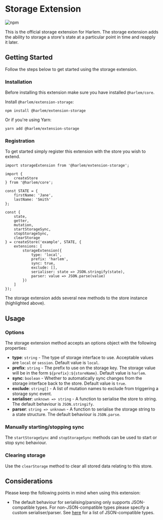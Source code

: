 # Storage Extension

![npm](https://img.shields.io/npm/v/@harlem/extension-storage)

This is the official storage extension for Harlem. The storage extension adds the ability to storage a store's state at a particular point in time and reapply it later. 

## Getting Started

Follow the steps below to get started using the storage extension.

### Installation

Before installing this extension make sure you have installed `@harlem/core`.

Install `@harlem/extension-storage`:
```
npm install @harlem/extension-storage
```
Or if you're using Yarn:
```
yarn add @harlem/extension-storage
```

### Registration

To get started simply register this extension with the store you wish to extend.

```typescript{16-18,21-28}
import storageExtension from '@harlem/extension-storage';

import {
    createStore
} from '@harlem/core';

const STATE = {
    firstName: 'Jane',
    lastName: 'Smith'
};

const {
    state,
    getter,
    mutation,
    startStorageSync,
    stopStorageSync,
    clearStorage
} = createStore('example', STATE, {
    extensions: [
        storageExtension({
            type: 'local',
            prefix: 'harlem',
            sync: true,
            exclude: [],
            serialiser: state => JSON.stringify(state),
            parser: value => JSON.parse(value)
        })
    ]
});
```

The storage extension adds several new methods to the store instance (highlighted above).


## Usage

### Options
The storage extension method accepts an options object with the following properties:
- **type**: `string` - The type of storage interface to use. Acceptable values are `local` or `session`. Default value is `local`.
- **prefix**: `string` - The prefix to use on the storage key. The storage value will be in the form `${prefix}:${storeName}`. Default value is `harlem`.
- **sync**: `boolean` - Whether to automatically sync changes from the storage interface back to the store. Default value is `true`.
- **exclude**: `string[]` - A list of mutation names to exclude from triggering a storage sync event.
- **serialiser**: `unknown => string` - A function to serialise the store to string. The default behaviour is `JSON.stringify`.
- **parser**: `string => unknown` - A function to serialise the storage string to a state structure. The default behaviour is `JSON.parse`.

### Manually starting/stopping sync
The `startStorageSync` and `stopStorageSync` methods can be used to start or stop sync behaviour.


### Clearing storage
Use the `clearStorage` method to clear all stored data relating to this store.


## Considerations
Please keep the following points in mind when using this extension:

- The default behaviour for serialising/parsing only supports JSON-compatible types. For non-JSON-compatible types please specify a custom serialiser/parser. See [here](https://developer.mozilla.org/en-US/docs/Web/JavaScript/Reference/Global_Objects/JSON/stringify#description) for a list of JSON-compatible types.